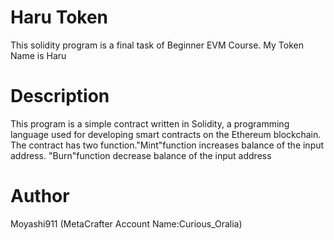 # Haru Token
This solidity program is a final task of Beginner EVM Course.
My Token Name is Haru
# Description
This program is a simple contract written in Solidity, a programming language used for developing smart contracts on the Ethereum blockchain. The contract has two function."Mint"function increases balance of the input address.
"Burn"function decrease balance of the input address
# Author
Moyashi911 (MetaCrafter Account Name:Curious_Oralia)
